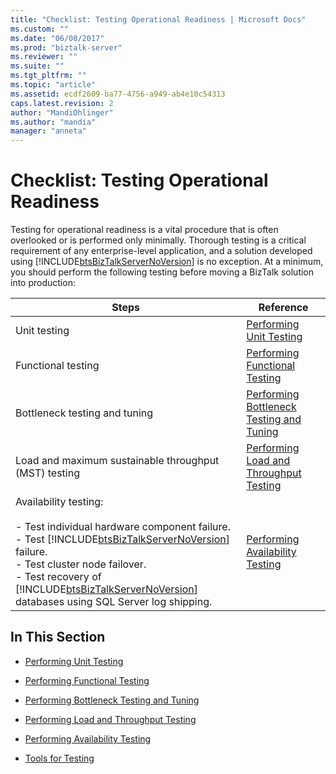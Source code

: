 ```yaml
---
title: "Checklist: Testing Operational Readiness | Microsoft Docs"
ms.custom: ""
ms.date: "06/08/2017"
ms.prod: "biztalk-server"
ms.reviewer: ""
ms.suite: ""
ms.tgt_pltfrm: ""
ms.topic: "article"
ms.assetid: ecdf2609-ba77-4756-a949-ab4e10c54313
caps.latest.revision: 2
author: "MandiOhlinger"
ms.author: "mandia"
manager: "anneta"
---
```

# Checklist: Testing Operational Readiness
Testing for operational readiness is a vital procedure that is often overlooked or is performed only minimally. Thorough testing is a critical requirement of any enterprise-level application, and a solution developed using [!INCLUDE[btsBizTalkServerNoVersion](../includes/btsbiztalkservernoversion-md.md)] is no exception. At a minimum, you should perform the following testing before moving a BizTalk solution into production:  


|                                                                                                                                                                                         Steps                                                                                                                                                                                          |                                                  Reference                                                  |
|----------------------------------------------------------------------------------------------------------------------------------------------------------------------------------------------------------------------------------------------------------------------------------------------------------------------------------------------------------------------------------------|-------------------------------------------------------------------------------------------------------------|
|                                                                                                                                                                                      Unit testing                                                                                                                                                                                      |                  [Performing Unit Testing](../technical-guides/performing-unit-testing.md)                  |
|                                                                                                                                                                                   Functional testing                                                                                                                                                                                   |            [Performing Functional Testing](../technical-guides/performing-functional-testing.md)            |
|                                                                                                                                                                             Bottleneck testing and tuning                                                                                                                                                                              | [Performing Bottleneck Testing and Tuning](../technical-guides/performing-bottleneck-testing-and-tuning.md) |
|                                                                                                                                                                 Load and maximum sustainable throughput (MST) testing                                                                                                                                                                  |   [Performing Load and Throughput Testing](../technical-guides/performing-load-and-throughput-testing.md)   |
| Availability testing:<br /><br /> -   Test individual hardware component failure.<br />-   Test [!INCLUDE[btsBizTalkServerNoVersion](../includes/btsbiztalkservernoversion-md.md)] failure.<br />-   Test cluster node failover.<br />-   Test recovery of [!INCLUDE[btsBizTalkServerNoVersion](../includes/btsbiztalkservernoversion-md.md)] databases using SQL Server log shipping. |          [Performing Availability Testing](../technical-guides/performing-availability-testing.md)          |

## In This Section  

-   [Performing Unit Testing](../technical-guides/performing-unit-testing.md)  

-   [Performing Functional Testing](../technical-guides/performing-functional-testing.md)  

-   [Performing Bottleneck Testing and Tuning](../technical-guides/performing-bottleneck-testing-and-tuning.md)  

-   [Performing Load and Throughput Testing](../technical-guides/performing-load-and-throughput-testing.md)  

-   [Performing Availability Testing](../technical-guides/performing-availability-testing.md)  

-   [Tools for Testing](~/technical-guides/tools-for-testing.md)